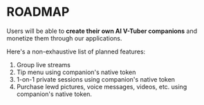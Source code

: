 # ROADMAP
Users will be able to **create their own AI V-Tuber companions** and monetize them through our applications. 

Here's a non-exhaustive list of planned features:

1. Group live streams
3. Tip menu using companion's native token
2. 1-on-1 private sessions using companion's native token
4. Purchase lewd pictures, voice messages, videos, etc. using companion's native token.